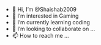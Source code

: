 - 👋 Hi, I’m @Shaishab2009
- 👀 I’m interested in Gaming
- 🌱 I’m currently learning coding
- 💞️ I’m looking to collaborate on ...
- 📫 How to reach me ...

<!---
Shaishab2009/Shaishab2009 is a ✨ special ✨ repository because its `README.md` (this file) appears on your GitHub profile.
You can click the Preview link to take a look at your changes.
--->
